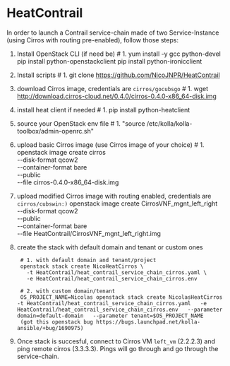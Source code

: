 # HeatContrail

In order to launch a Contrail service-chain made of two Service-Instance (using Cirros with routing pre-enabled), follow those steps:

1. Install OpenStack CLI (if need be)
        # 1. yum install -y gcc python-devel
pip install python-openstackclient
pip install python-ironicclient

1. Install scripts
        # 1. git clone https://github.com/NicoJNPR/HeatContrail

1. download Cirros image, credentials are `cirros/gocubsgo`
        # 1. wget http://download.cirros-cloud.net/0.4.0/cirros-0.4.0-x86_64-disk.img
1. install heat client if needed
        # 1. pip install python-heatclient
1. source your OpenStack env file
        # 1. "source /etc/kolla/kolla-toolbox/admin-openrc.sh"
1. upload basic Cirros image (use Cirros image of your choice)
        # 1. openstack image create cirros \
          --disk-format qcow2 \
          --container-format bare \
          --public \
          --file cirros-0.4.0-x86_64-disk.img
1. upload modified Cirros image with routing enabled, credentials are `cirros/cubswin:)`
        openstack image create CirrosVNF_mgnt_left_right \
          --disk-format qcow2 \
          --public \
          --container-format bare \
          --file HeatContrail/CirrosVNF_mgnt_left_right.img
1. create the stack with default domain and tenant or custom ones

        # 1. with default domain and tenant/project
        openstack stack create NicoHeatCirros \
          -t HeatContrail/heat_contrail_service_chain_cirros.yaml \
          -e HeatContrail/heat_contrail_service_chain_cirros.env

        # 2. with custom domain/tenant
        OS_PROJECT_NAME=Nicolas openstack stack create NicolasHeatCirros   -t HeatContrail/heat_contrail_service_chain_cirros.yaml   -e HeatContrail/heat_contrail_service_chain_cirros.env   --parameter domain=default-domain   --parameter tenant=$OS_PROJECT_NAME
        (got this openstack bug https://bugs.launchpad.net/kolla-ansible/+bug/1690975)

1. Once stack is succesful, connect to Cirros VM `left_vm` (2.2.2.3) and ping remote cirros (3.3.3.3). Pings will go through and go through the service-chain.


